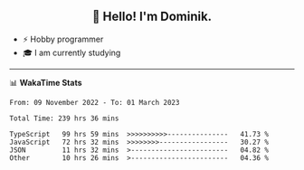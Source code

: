 <h2 align="center">👋 Hello! I'm Dominik.</h2>

- ⚡ Hobby programmer
- 🎓 I am currently studying

---
📊 **WakaTime Stats**
<!--START_SECTION:waka-->

```text
From: 09 November 2022 - To: 01 March 2023

Total Time: 239 hrs 36 mins

TypeScript   99 hrs 59 mins  >>>>>>>>>>---------------   41.73 %
JavaScript   72 hrs 32 mins  >>>>>>>>-----------------   30.27 %
JSON         11 hrs 32 mins  >------------------------   04.82 %
Other        10 hrs 26 mins  >------------------------   04.36 %
```

<!--END_SECTION:waka-->
